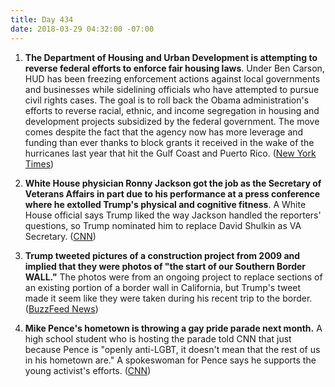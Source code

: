 ```yaml
---
title: Day 434
date: 2018-03-29 04:32:00 -07:00
---
```


1. **The Department of Housing and Urban Development is attempting to reverse federal efforts to enforce fair housing laws**. Under Ben Carson, HUD has been freezing enforcement actions against local governments and businesses while sidelining officials who have attempted to pursue civil rights cases. The goal is to roll back the Obama administration's efforts to reverse racial, ethnic, and income segregation in housing and development projects subsidized by the federal government. The move comes despite the fact that the agency now has more leverage and funding than ever thanks to block grants it received in the wake of the hurricanes last year that hit the Gulf Coast and Puerto Rico. ([New York Times](https://www.nytimes.com/2018/03/28/us/ben-carson-hud-fair-housing-discrimination.html))

2. **White House physician Ronny Jackson got the job as the Secretary of Veterans Affairs in part due to his performance at a press conference where he extolled Trump's physical and cognitive fitness**. A White House official says Trump liked the way Jackson handled the reporters' questions, so Trump nominated him to replace David Shulkin as VA Secretary. ([CNN](https://www.cnn.com/2018/03/28/politics/ronny-jackson-medical-exam-trump/index.html))

3. **Trump tweeted pictures of a construction project from 2009 and implied that they were photos of "the start of our Southern Border WALL."**  The photos were from an ongoing project to replace sections of an existing portion of a border wall in California, but Trump's tweet made it seem like they were taken during his recent trip to the border. ([BuzzFeed News](https://www.buzzfeed.com/salvadorhernandez/trump-tweeted-pictures-claiming-the-start-of-his-border?utm_term=.bdzO075Xj5#.yqwrB9ZNWZ))

4. **Mike Pence's hometown is throwing a gay pride parade next month.** A high school student who is hosting the parade told CNN that just because Pence is "openly anti-LGBT, it doesn't mean that the rest of us in his hometown are." A spokeswoman for Pence says he supports the young activist's efforts. ([CNN](https://www.cnn.com/2018/03/28/politics/mike-pence-hometown-gay-pride/index.html))
